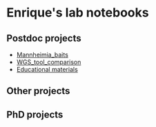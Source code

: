 # Enrique's lab notebooks


Postdoc projects
----------------


- [Mannheimia_baits](https://github.com/EnriqueDoster/project_lab_notebooks/blob/master/postdoc_projects/Mannheimia_baits.md)
- [WGS_tool_comparison](https://github.com/EnriqueDoster/project_lab_notebooks/blob/master/postdoc_projects/WGS_tool_comparison.md)
- [Educational materials](https://github.com/EnriqueDoster/project_lab_notebooks/blob/master/postdoc_projects/Educational_materials.md)


Other projects
----------------


PhD projects
----------------


